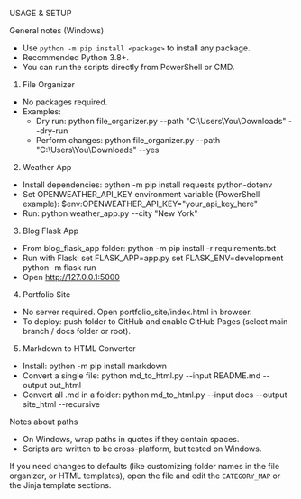 USAGE & SETUP

General notes (Windows)
- Use `python -m pip install <package>` to install any package.
- Recommended Python 3.8+.
- You can run the scripts directly from PowerShell or CMD.

1) File Organizer
- No packages required.
- Examples:
  - Dry run:
    python file_organizer.py --path "C:\Users\You\Downloads" --dry-run
  - Perform changes:
    python file_organizer.py --path "C:\Users\You\Downloads" --yes

2) Weather App
- Install dependencies:
  python -m pip install requests python-dotenv
- Set OPENWEATHER_API_KEY environment variable (PowerShell example):
  $env:OPENWEATHER_API_KEY="your_api_key_here"
- Run:
  python weather_app.py --city "New York"

3) Blog Flask App
- From blog_flask_app folder:
  python -m pip install -r requirements.txt
- Run with Flask:
  set FLASK_APP=app.py
  set FLASK_ENV=development
  python -m flask run
- Open http://127.0.0.1:5000

4) Portfolio Site
- No server required. Open portfolio_site/index.html in browser.
- To deploy: push folder to GitHub and enable GitHub Pages (select main branch / docs folder or root).

5) Markdown to HTML Converter
- Install:
  python -m pip install markdown
- Convert a single file:
  python md_to_html.py --input README.md --output out_html
- Convert all .md in a folder:
  python md_to_html.py --input docs --output site_html --recursive

Notes about paths
- On Windows, wrap paths in quotes if they contain spaces.
- Scripts are written to be cross-platform, but tested on Windows.

If you need changes to defaults (like customizing folder names in the file organizer, or HTML templates), open the file and edit the `CATEGORY_MAP` or the Jinja template sections.